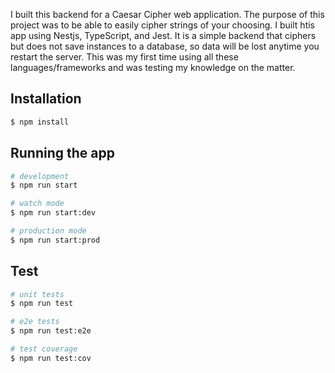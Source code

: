 I built this backend for a Caesar Cipher web application.  The purpose of this project was to be able to easily cipher strings of your choosing.  I built htis app using Nestjs, TypeScript, and Jest.  It is a simple backend that ciphers but does not save instances to a database, so data will be lost anytime you restart the server.  This was my first time using all these languages/frameworks and was testing my knowledge on the matter.



## Installation

```bash
$ npm install
```

## Running the app

```bash
# development
$ npm run start

# watch mode
$ npm run start:dev

# production mode
$ npm run start:prod
```

## Test

```bash
# unit tests
$ npm run test

# e2e tests
$ npm run test:e2e

# test coverage
$ npm run test:cov
```



